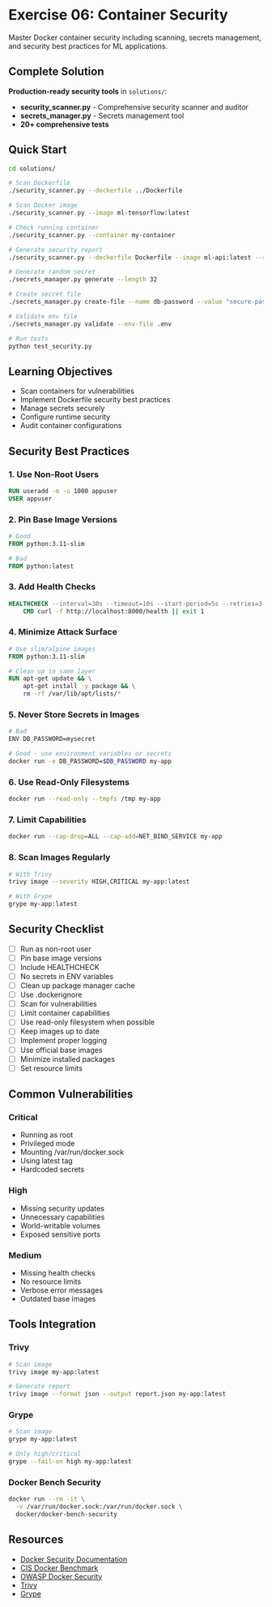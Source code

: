 # Exercise 06: Container Security

Master Docker container security including scanning, secrets management, and security best practices for ML applications.

## Complete Solution

**Production-ready security tools** in `solutions/`:
- **security_scanner.py** - Comprehensive security scanner and auditor
- **secrets_manager.py** - Secrets management tool
- **20+ comprehensive tests**

## Quick Start

```bash
cd solutions/

# Scan Dockerfile
./security_scanner.py --dockerfile ../Dockerfile

# Scan Docker image
./security_scanner.py --image ml-tensorflow:latest

# Check running container
./security_scanner.py --container my-container

# Generate security report
./security_scanner.py --dockerfile Dockerfile --image ml-api:latest --report security-report.json

# Generate random secret
./secrets_manager.py generate --length 32

# Create secret file
./secrets_manager.py create-file --name db-password --value "secure-password"

# Validate env file
./secrets_manager.py validate --env-file .env

# Run tests
python test_security.py
```

## Learning Objectives

- Scan containers for vulnerabilities
- Implement Dockerfile security best practices
- Manage secrets securely
- Configure runtime security
- Audit container configurations

## Security Best Practices

### 1. Use Non-Root Users
```dockerfile
RUN useradd -m -u 1000 appuser
USER appuser
```

### 2. Pin Base Image Versions
```dockerfile
# Good
FROM python:3.11-slim

# Bad
FROM python:latest
```

### 3. Add Health Checks
```dockerfile
HEALTHCHECK --interval=30s --timeout=10s --start-period=5s --retries=3 \
    CMD curl -f http://localhost:8000/health || exit 1
```

### 4. Minimize Attack Surface
```dockerfile
# Use slim/alpine images
FROM python:3.11-slim

# Clean up in same layer
RUN apt-get update && \
    apt-get install -y package && \
    rm -rf /var/lib/apt/lists/*
```

### 5. Never Store Secrets in Images
```bash
# Bad
ENV DB_PASSWORD=mysecret

# Good - use environment variables or secrets
docker run -e DB_PASSWORD=$DB_PASSWORD my-app
```

### 6. Use Read-Only Filesystems
```bash
docker run --read-only --tmpfs /tmp my-app
```

### 7. Limit Capabilities
```bash
docker run --cap-drop=ALL --cap-add=NET_BIND_SERVICE my-app
```

### 8. Scan Images Regularly
```bash
# With Trivy
trivy image --severity HIGH,CRITICAL my-app:latest

# With Grype
grype my-app:latest
```

## Security Checklist

- [ ] Run as non-root user
- [ ] Pin base image versions
- [ ] Include HEALTHCHECK
- [ ] No secrets in ENV variables
- [ ] Clean up package manager cache
- [ ] Use .dockerignore
- [ ] Scan for vulnerabilities
- [ ] Limit container capabilities
- [ ] Use read-only filesystem when possible
- [ ] Keep images up to date
- [ ] Implement proper logging
- [ ] Use official base images
- [ ] Minimize installed packages
- [ ] Set resource limits

## Common Vulnerabilities

### Critical
- Running as root
- Privileged mode
- Mounting /var/run/docker.sock
- Using latest tag
- Hardcoded secrets

### High
- Missing security updates
- Unnecessary capabilities
- World-writable volumes
- Exposed sensitive ports

### Medium
- Missing health checks
- No resource limits
- Verbose error messages
- Outdated base images

## Tools Integration

### Trivy
```bash
# Scan image
trivy image my-app:latest

# Generate report
trivy image --format json --output report.json my-app:latest
```

### Grype
```bash
# Scan image
grype my-app:latest

# Only high/critical
grype --fail-on high my-app:latest
```

### Docker Bench Security
```bash
docker run --rm -it \
  -v /var/run/docker.sock:/var/run/docker.sock \
  docker/docker-bench-security
```

## Resources

- [Docker Security Documentation](https://docs.docker.com/engine/security/)
- [CIS Docker Benchmark](https://www.cisecurity.org/benchmark/docker)
- [OWASP Docker Security](https://cheatsheetseries.owasp.org/cheatsheets/Docker_Security_Cheat_Sheet.html)
- [Trivy](https://github.com/aquasecurity/trivy)
- [Grype](https://github.com/anchore/grype)
